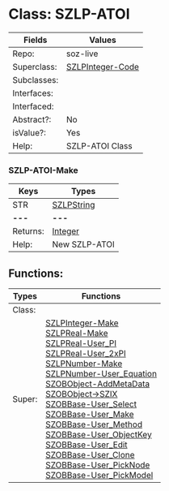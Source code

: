 
# Class:	SZLP-ATOI

| Fields | Values |
| --------- | --------- |
| Repo: | soz-live |
| Superclass: | [SZLPInteger-Code](SZLPInteger-Code.html) |
| Subclasses: |  |
| Interfaces: |  |
| Interfaced: |  |
| Abstract?: | No |
| isValue?: | Yes |
| Help: | SZLP-ATOI Class |

### SZLP-ATOI-Make

| Keys | Types |
| --------- | --------- |
| STR | [SZLPString](SZLPString.html) |
| **---** | **---** |
| Returns: | [Integer](Integer.html) |
| Help: | New SZLP-ATOI |


## Functions:

| Types | Functions |
| --------- | --------- |
| Class: |  |
| Super: | [SZLPInteger-Make](SZLPInteger.html) <br> [SZLPReal-Make](SZLPReal.html) <br> [SZLPReal-User_PI](SZLPReal.html) <br> [SZLPReal-User_2xPI](SZLPReal.html) <br> [SZLPNumber-Make](SZLPNumber.html) <br> [SZLPNumber-User_Equation](SZLPNumber.html) <br> [SZOBObject-AddMetaData](SZOBObject.html) <br> [SZOBObject->SZIX](SZOBObject.html) <br> [SZOBBase-User_Select](SZOBBase.html) <br> [SZOBBase-User_Make](SZOBBase.html) <br> [SZOBBase-User_Method](SZOBBase.html) <br> [SZOBBase-User_ObjectKey](SZOBBase.html) <br> [SZOBBase-User_Edit](SZOBBase.html) <br> [SZOBBase-User_Clone](SZOBBase.html) <br> [SZOBBase-User_PickNode](SZOBBase.html) <br> [SZOBBase-User_PickModel](SZOBBase.html) |


